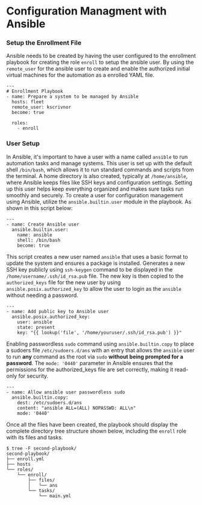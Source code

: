 # Configuration Managment with Ansible
### Setup the Enrollment File
Ansible needs to be created by having the user configured to the enrollment playbook for creating the role `enroll` to setup the ansible user. By using the `remote_user` for the ansible user to create and enable the authorized initial virtual machines for the automation as a enrolled YAML file.
```
---
# Enrollment Playbook
- name: Prepare a system to be managed by Ansible
  hosts: fleet
  remote_user: kscrivnor
  become: true

  roles:
    - enroll
```

### User Setup
In Ansible, it's important to have a user with a name called `ansible` to run automation tasks and manage systems. This user is set up with the default shell `/bin/bash`, which allows it to run standard commands and scripts from the terminal. A home directory is also created, typically at `/home/ansible`, where Ansible keeps files like SSH keys and configuration settings. Setting up this user helps keep everything organized and makes sure tasks run smoothly and securely. To create a user for configuration management using Ansible, utilize the `ansible.builtin.user` module in the playbook. As shown in this script below:
```
---
- name: Create Ansible user
  ansible.builtin.user:
    name: ansible
    shell: /bin/bash
    become: true
```
This script creates a new user named `ansible` that uses a basic format to update the system and ensures a package is installed. Generates a new SSH key publicly using `ssh-keygen` command to be displayed in the `/home/username/.ssh/id_rsa.pub` file. The new key is then copied to the `authorized_keys` file for the new user by using `ansible.posix.authorized_key` to allow the user to login as the `ansible` without needing a password. 
```
---
- name: Add public key to Ansible user
  ansible.posix.authorized_key:
    user: ansible
    state: present
    key: "{{ lookup('file', '/home/youruser/.ssh/id_rsa.pub') }}"
```
Enabling passwordless `sudo` command using `ansible.builtin.copy` to place a sudoers file `/etc/sudoers.d/ans` with an entry that allows the `ansible` user to run **any** command as the root via `sudo` **without being prompted for a password**. The `mode: '0440'` parameter in Ansible ensures that the permissions for the authorized_keys file are set correctly, making it read-only for security. 

```
---
- name: Allow ansible user passwordless sudo
  ansible.builtin.copy:
    dest: /etc/sudoers.d/ans
    content: "ansible ALL=(ALL) NOPASSWD: ALL\n"
    mode: '0440'
```
Once all the files have been created, the playbook should display the complete directory tree structure shown below, including the `enroll` role with its files and tasks.
```
$ tree -F second-playbook/
second-playbook/
├── enroll.yml
├── hosts
└── roles/
    └── enroll/
        ├── files/
        │   └── ans
        └── tasks/
            └── main.yml
```
